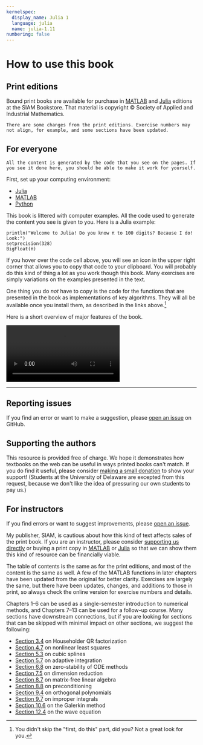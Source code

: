 ```yaml
---
kernelspec:
  display_name: Julia 1
  language: julia
  name: julia-1.11
numbering: false
---
```

# How to use this book

## Print editions

Bound print books are available for purchase in [MATLAB](https://epubs.siam.org/doi/10.1137/1.9781611975086) and [Julia](https://epubs.siam.org/doi/10.1137/1.9781611977011) editions at the SIAM Bookstore. That material is copyright © Society of Applied and Industrial Mathematics.

```{warning}
There are some changes from the print editions. Exercise numbers may not align, for example, and some sections have been updated. 
```

## For everyone

```{tip}
All the content is generated by the code that you see on the pages. If you see it done here, you should be able to make it work for yourself.
```

First, set up your computing environment:

- [Julia](#section-setup-julia)
- [MATLAB](#section-setup-matlab)
- [Python](#section-setup-python)

This book is littered with computer examples. All the code used to generate the content you see is given to you. Here is a Julia example:

```{code-cell}
println("Welcome to Julia! Do you know π to 100 digits? Because I do! Look:")
setprecision(328)
BigFloat(π)
```

If you hover over the code cell above, you will see an icon in the upper right corner that allows you to copy that code to your clipboard. You will probably do this kind of thing a lot as you work though this book. Many exercises are simply variations on the examples presented in the text.

One thing you do *not* have to copy is the code for the functions that are presented in the book as implementations of key algorithms. They will all be available once you install them, as described in the links above.[^goodlook]

[^goodlook]: You didn't skip the "first, do this" part, did you? Not a great look for you.

Here is a short overview of major features of the book.

![usage video](_static/FNC-usage.mp4)

---

## Reporting issues

If you find an error or want to make a suggestion, please [open an issue](https://github.com/fncbook/fnc/issues/new/choose) on GitHub.

## Supporting the authors

This resource is provided free of charge. We hope it demonstrates how textbooks on the web can be useful in ways printed books can't match. If you do find it useful, please consider [making a small donation](https://buymeacoffee.com/tobydriscoll) to show your support! (Students at the University of Delaware are excepted from this request, because we don't like the idea of pressuring our own students to pay us.)

## For instructors

If you find errors or want to suggest improvements, please [open an issue](https://github.com/fncbook/fnc/issues/new/choose).

My publisher, SIAM, is cautious about how this kind of text affects sales of the print book. If you are an instructor, please consider [supporting us directly](https://buymeacoffee.com/tobydriscoll) or buying a print copy in [MATLAB](https://epubs.siam.org/doi/10.1137/1.9781611975086) or [Julia](https://epubs.siam.org/doi/10.1137/1.9781611977011) so that we can show them this kind of resource can be financially viable.

The table of contents is the same as for the print editions, and most of the content is the same as well. A few of the MATLAB functions in later chapters have been updated from the original for better clarity. Exercises are largely the same, but there have been updates, changes, and additions to those in print, so always check the online version for exercise numbers and details.

Chapters 1–6 can be used as a single-semester introduction to numerical methods, and Chapters 7–13 can be used for a follow-up course. Many sections have downstream connections, but if you are looking for sections that can be skipped with minimal impact on other sections, we suggest the following:

- [Section 3.4](#section-leastsq-house) on Householder QR factorization
- [Section 4.7](#section-nonlineqn-nlsq) on nonlinear least squares
- [Section 5.3](#section-localapprox-splines) on cubic splines
- [Section 5.7](#section-localapprox-adaptive) on adaptive integration
- [Section 6.8](#section-ivp-zerostability) on zero-stability of ODE methods
- [Section 7.5](#section-matrixanaly-dimreduce) on dimension reduction
- [Section 8.7](#section-krylov-matrixfree) on matrix-free linear algebra
- [Section 8.8](#section-krylov-precod) on preconditioning
- [Section 9.4](#section-globalapprox-orthogonal) on orthogonal polynomials
- [Section 9.7](#section-globalapprox-improper) on improper integrals
- [Section 10.6](#section-bvp-galerkin) on the Galerkin method
- [Section 12.4](#section-advection-wave) on the wave equation
